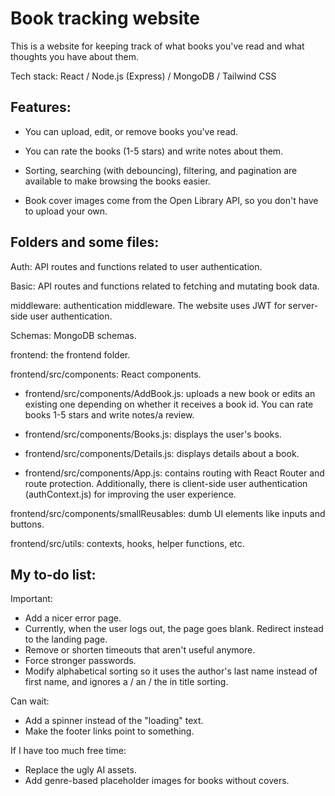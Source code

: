 # Book tracking website

This is a website for keeping track of what books you've read and what thoughts you have about them.

Tech stack: React / Node.js (Express) / MongoDB / Tailwind CSS

## Features:

- You can upload, edit, or remove books you've read.

- You can rate the books (1-5 stars) and write notes about them.

- Sorting, searching (with debouncing), filtering, and pagination are available to make browsing the books easier.

- Book cover images come from the Open Library API, so you don't have to upload your own.

## Folders and some files:

Auth: API routes and functions related to user authentication.

Basic: API routes and functions related to fetching and mutating book data.

middleware: authentication middleware. The website uses JWT for server-side user authentication.

Schemas: MongoDB schemas.

frontend: the frontend folder.

frontend/src/components: React components.

- frontend/src/components/AddBook.js: uploads a new book or edits an existing one depending on whether it receives a book id. You can rate books 1-5 stars and write notes/a review.

- frontend/src/components/Books.js: displays the user's books.

- frontend/src/components/Details.js: displays details about a book.

- frontend/src/components/App.js: contains routing with React Router and route protection. Additionally, there is client-side user authentication (authContext.js) for improving the user experience.

frontend/src/components/smallReusables: dumb UI elements like inputs and buttons.

frontend/src/utils: contexts, hooks, helper functions, etc.

## My to-do list:

Important:

- Add a nicer error page.
- Currently, when the user logs out, the page goes blank. Redirect instead to the landing page.
- Remove or shorten timeouts that aren't useful anymore.
- Force stronger passwords.
- Modify alphabetical sorting so it uses the author's last name instead of first name, and ignores a / an / the in title sorting.

Can wait:

- Add a spinner instead of the "loading" text.
- Make the footer links point to something.

If I have too much free time:

- Replace the ugly AI assets.
- Add genre-based placeholder images for books without covers.